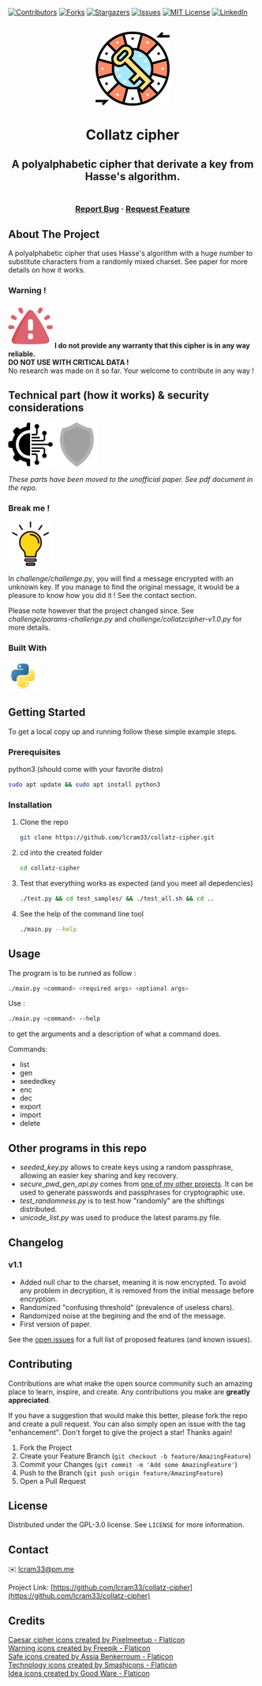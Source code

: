 <a name="readme-top"></a>

[![Contributors][contributors-shield]][contributors-url]
[![Forks][forks-shield]][forks-url]
[![Stargazers][stars-shield]][stars-url]
[![Issues][issues-shield]][issues-url]
[![MIT License][license-shield]][license-url]
[![LinkedIn][linkedin-shield]][linkedin-url]


<br />
<div align="center">
  <a href="https://github.com/lcram33/collatz-cipher">
    <img src="images/logo.png" alt="Logo" width="150" height="150">
  </a>

  <h1 align="center">Collatz cipher</h1>
  
  <h2 align="center">
    A polyalphabetic cipher that derivate a key from Hasse's algorithm.
  </h2>

  <h3 align="center">
    <br />
    <a href="https://github.com/lcram33/collatz-cipher/issues">Report Bug</a>
    ·
    <a href="https://github.com/lcram33/collatz-cipher/issues">Request Feature</a>
  </h3>
</div>


<!-- ABOUT THE PROJECT -->
## About The Project

<p align="left">
  A polyalphabetic cipher that uses Hasse's algorithm with a huge number to substitute characters from a randomly mixed charset.
  See paper for more details on how it works.
</p>


### Warning !

<img src="images/warning.png" width="90" height="90">

<b>
I do not provide any warranty that this cipher is in any way reliable.
<br>
DO NOT USE WITH CRITICAL DATA !
</b>
<br>
No research was made on it so far. Your welcome to contribute in any way !


## Technical part (how it works) & security considerations

<img src="images/semigear.png" width="90" height="90"> <img src="images/shield.png" width="90" height="90">

<i>These parts have been moved to the unofficial paper. See pdf document in the repo.</i>


### Break me !

<img src="images/bulb.png" width="90" height="90">

In <i>challenge/challenge.py</i>, you will find a message encrypted with an unknown key. If you manage to find the original message, it would be a pleasure to know how you did it ! See the contact section.

Please note however that the project changed since. See <i>challenge/params-challenge.py</i> and <i>challenge/collatzcipher-v1.0.py</i> for more details.


### Built With

<a href="https://www.python.org">
  <img src="https://raw.githubusercontent.com/devicons/devicon/master/icons/python/python-original.svg" width=60/>
</a>


<!-- GETTING STARTED -->
## Getting Started

To get a local copy up and running follow these simple example steps.


### Prerequisites

python3 (should come with your favorite distro)
  ```sh
  sudo apt update && sudo apt install python3
  ```


### Installation

1. Clone the repo
   ```sh
   git clone https://github.com/lcram33/collatz-cipher.git
   ```
2. cd into the created folder
   ```sh
   cd collatz-cipher
   ```

3. Test that everything works as expected (and you meet all depedencies)
   ```sh
   ./test.py && cd test_samples/ && ./test_all.sh && cd ..
   ```

4. See the help of the command line tool
   ```sh
   ./main.py --help
   ```


<!-- USAGE EXAMPLES -->
## Usage

The program is to be runned as follow :
   ```sh
   ./main.py <command> <required args> <optional args>
   ```

Use :
   ```sh
   ./main.py <command> --help
   ```

to get the arguments and a description of what a command does.

Commands:
* list
* gen
* seededkey
* enc
* dec
* export
* import
* delete


## Other programs in this repo

* <i>seeded_key.py</i> allows to create keys using a random passphrase, allowing an easier key sharing and key recovery.
* <i>secure_pwd_gen_api.py</i> comes from [one of my other projects](https://github.com/Lcram33/strong_password_generator). It can be used to generate passwords and passphrases for cryptographic use.
* <i>test_randomness.py</i> is to test how "randomly" are the shiftings distributed.
* <i>unicode_list.py</i> was used to produce the latest params.py file.


<!-- ROADMAP -->
## Changelog

### v1.1
- Added null char to the charset, meaning it is now encrypted. To avoid any problem in decryption, it is removed from the initial message before encryption. <br>
- Randomized "confusing threshold" (prevalence of useless chars). <br>
- Randomized noise at the begining and the end of the message. <br>
- First version of paper.

See the [open issues](https://github.com/lcram33/collatz-cipher/issues) for a full list of proposed features (and known issues).


<!-- CONTRIBUTING -->
## Contributing

Contributions are what make the open source community such an amazing place to learn, inspire, and create. Any contributions you make are **greatly appreciated**.

If you have a suggestion that would make this better, please fork the repo and create a pull request. You can also simply open an issue with the tag "enhancement".
Don't forget to give the project a star! Thanks again!

1. Fork the Project
2. Create your Feature Branch (`git checkout -b feature/AmazingFeature`)
3. Commit your Changes (`git commit -m 'Add some AmazingFeature'`)
4. Push to the Branch (`git push origin feature/AmazingFeature`)
5. Open a Pull Request


<!-- LICENSE -->
## License

Distributed under the GPL-3.0 license. See `LICENSE` for more information.


<!-- CONTACT -->
## Contact

✉️ lcram33@pm.me

Project Link: [https://github.com/lcram33/collatz-cipher](https://github.com/lcram33/collatz-cipher)


## Credits

<a href="https://www.flaticon.com/free-icons/caesar-cipher" title="caesar cipher icons">Caesar cipher icons created by Pixelmeetup - Flaticon</a>
<br>
<a href="https://www.flaticon.com/free-icons/warning" title="warning icons">Warning icons created by Freepik - Flaticon</a>
<br>
<a href="https://www.flaticon.com/free-icons/safe" title="safe icons">Safe icons created by Assia Benkerroum  - Flaticon</a>
<br>
<a href="https://www.flaticon.com/free-icons/technology" title="technology icon">Technology icons created by Smashicons - Flaticon</a>
<br>
<a href="https://www.flaticon.com/free-icons/idea" title="technology icon">Idea icons created by Good Ware - Flaticon</a>


<!-- MARKDOWN LINKS & IMAGES -->
<!-- https://www.markdownguide.org/basic-syntax/#reference-style-links -->
[contributors-shield]: https://img.shields.io/github/contributors/lcram33/collatz-cipher.svg?style=for-the-badge
[contributors-url]: https://github.com/lcram33/collatz-cipher/graphs/contributors
[forks-shield]: https://img.shields.io/github/forks/lcram33/collatz-cipher.svg?style=for-the-badge
[forks-url]: https://github.com/lcram33/collatz-cipher/network/members
[stars-shield]: https://img.shields.io/github/stars/lcram33/collatz-cipher.svg?style=for-the-badge
[stars-url]: https://github.com/lcram33/collatz-cipher/stargazers
[issues-shield]: https://img.shields.io/github/issues/lcram33/collatz-cipher.svg?style=for-the-badge
[issues-url]: https://github.com/lcram33/collatz-cipher/issues
[license-shield]: https://img.shields.io/github/license/lcram33/collatz-cipher.svg?style=for-the-badge
[license-url]: https://github.com/lcram33/collatz-cipher/blob/master/LICENSE
[linkedin-shield]: https://img.shields.io/badge/-LinkedIn-black.svg?style=for-the-badge&logo=linkedin&colorB=555
[linkedin-url]: https://linkedin.com/in/marc-lecointre
